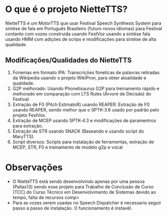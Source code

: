 # O que é o projeto NietteTTS?

NietteTTS é um MotorTTS que usar Festival Speech Synthesis System para sintése de fala em Português Brasileiro (futuro novos idiomas) para Festival contanto com vozes construida usando FestVoz usando a sintése fala usando HMM com adições de scrips e modificações para sintése de alta qualidade.

## Modificações/Qualidades do NietteTTS

1. Fonemas em formato IPA:
Transcrições fóneticas de palavras retiradas da Wikipedia usando o projeto WikiPron, para obter atualidade e qualidade.
2. G2P melhorado:
Usando Phonetisaurus G2P para treinamento rápido e melhorado em comparação com LTS Rules (Árvore de Decisão) do Festival.
3. Extração de F0 (Pitch EstimatoR) usando REAPER:
Extração de F0 usando REAPER, sendo melhor que o SPTK-3.6 usado por padrão pelo projeto FestVox.
4. Extração de MCEP usando SPTK-4.3 e modificações de paramentros para extração.
5. Extração de STR usando SNACK (Baseando e usando script do MaryTTS).
6. Script diversos:
Scripts para instalação de ferramentas, extração de MCEP, STR, F0 e treinamento de modelo g2p e vocal

# Observações 
- O NietteTTS está sendo desenvolvindo apenas por uma pessoa (Pallas13) sendo esse projeto para Trabalho de Conclusão de Curso (TCC) do Curso Técnico em Desenvolvimento de Sistemas devido ao tempo, falta de recursos comp>
- Para as vozes serem usadas no Speech Dispatcher é necessario seguir passo a passo de instalação. O funcionamento é instavél.
